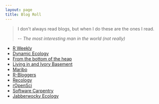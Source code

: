 ```yaml
---
layout: page
title: Blog Roll
---
```


> I don't always read blogs, but when I do these are the ones I read.
>
> -- <cite>The most interesting man in the world (not really)</cite>

- [R Weekly](https://rweekly.org/)
- [Dynamic Ecology](https://dynamicecology.wordpress.com/)
- [From the bottom of the heap](http://www.fromthebottomoftheheap.net/)
- [Living in and Ivory Basement](http://ivory.idyll.org/blog/)
- [Maribo](http://blogs.ubc.ca/maribo/)
- [R-Bloggers](http://www.r-bloggers.com)
- [Recology](http://recology.info/)
- [rOpenSci](https://ropensci.org/blog/)
- [Software Carpentry](http://software-carpentry.org/blog/index.html)
- [Jabberwocky Ecology](http://jabberwocky.weecology.org/)
